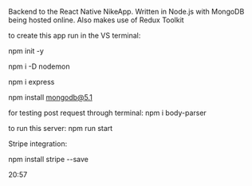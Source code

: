 Backend to the React Native NikeApp. Written in Node.js with MongoDB being hosted online. Also makes use of Redux Toolkit

to create this app run in the VS terminal:

npm init -y

npm i -D nodemon

npm i express

npm install mongodb@5.1

for testing post request through terminal:
npm i body-parser

to run this server:
npm run start

Stripe integration:

npm install stripe --save


20:57